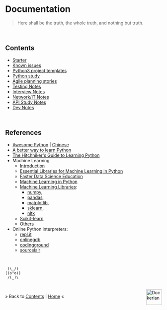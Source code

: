 # Documentation

> Here shall be the truth, the whole truth, and nothing but truth.


<br/><a name="contents"></a>
## Contents

  * [Starter](../README.md)
  * [Known issues](./known-issues.md)
  * [Python3 project templates](templ/README.md)
  * [Python study](./python-study.md)
  * [Agile planning stories](./stories.md)
  * [Testing Notes](../tests/README.md)
  * [Interview Notes](./interview.md)
  * [Network/IT Notes](./network.md)
  * [API Study Notes](./api-study.md)
  * [Dev Notes](../ml/README.md)



<br/><a name="links"></a>
## References

  * [Awesome Python](https://github.com/vinta/awesome-python) |
    [Chinese](https://github.com/jobbole/awesome-python-cn)
  * [A better way to learn Python](https://thinkster.io/tutorials/a-better-way-to-learn-python)
  * [The Hitchhiker's Guide to Learning Python](https://docs.python-guide.org/intro/learning/)
  * Machine Learning
    - [Introduction](https://www.datacamp.com/community/tutorials/introduction-machine-learning-python)
    - [Essential Libraries for Machine Learning in Python](https://medium.freecodecamp.org/essential-libraries-for-machine-learning-in-python-82a9ada57aeb)
    - [Faster Data Science Education](https://www.kaggle.com/learn/overview)
    - [Machine Learning in Python](https://www.pyimagesearch.com/2019/01/14/machine-learning-in-python/)
    - [Machine Learning Libraries](https://towardsdatascience.com/top-5-machine-learning-libraries-in-python-e36e3e0e02af):
      - [numpy](http://www.numpy.org/),
      - [pandas](https://pandas.pydata.org/),
      - [matplotlib](https://matplotlib.org/),
      - [sklearn](http://scikit-learn.org/stable/),
      - [nltk](https://www.nltk.org/)
    - [Scikit-learn](https://www.dataquest.io/blog/sci-kit-learn-tutorial/)
    - [Others](https://medium.com/machine-learning-in-practice/over-200-of-the-best-machine-learning-nlp-and-python-tutorials-2018-edition-dd8cf53cb7dc)
  * Online Python interpreters:
    - [repl.it](https://repl.it/)
    - [onlinegdb](https://www.onlinegdb.com/online_python_interpreter)
    - [codingground](https://www.tutorialspoint.com/execute_python_online.php)
    - [sourcelair](https://www.sourcelair.com/home)


<p><br/></p>


  ```
   (\_/)
  ((o^o))
   /(_)\
  ```

<div><br/>
<a href="https://github.com/dockerian" style="text-decoration:none;"><img src="https://avatars3.githubusercontent.com/u/22064108?s=400&v=4" style="border:0;height:50;width:50px;" height="50" alt="Dockerian" border="0" title="Dockerian" align="right" valign="top" /></a>
</div>

&raquo; Back to <a href="#contents">Contents</a> | <a href="../README.md">Home</a> &laquo;
